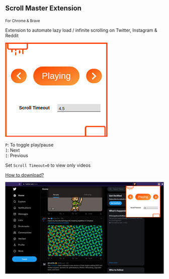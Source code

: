 ## **Scroll Master Extension**
<small>For Chrome & Brave</small>

Extension to automate lazy load / infinite scrolling on Twitter, Instagram & Reddit

![Sample](Images/Sample.png)

`P`: To toggle play/pause  
`]`: Next  
`[`: Previous  

Set `Scroll Timeout=0` to view only videos

[How to download?](https://www.youtube.com/watch?v=vW8W19W_X0I)

![Example](Images/Example.png)
